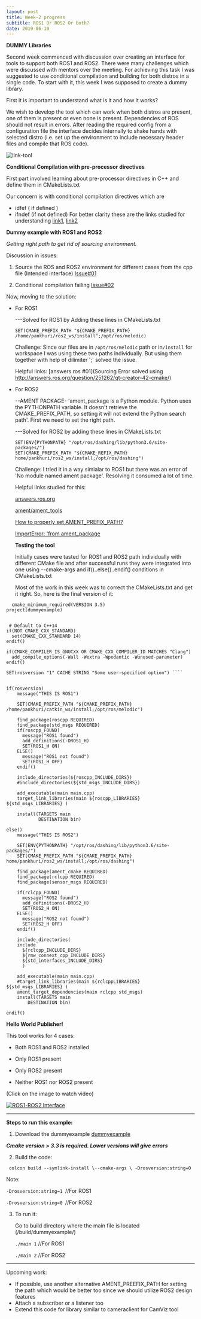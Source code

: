 ```yaml
---
layout: post
title: Week-2 progress
subtitle: ROS1 Or ROS2 Or both?
date: 2019-06-10
---
```

**DUMMY Libraries**

Second week commenced with discussion over creating an interface for tools to support both ROS1 and ROS2. There were many challenges which were discussed with mentors over the meeting. For achieving this task I was suggested to use conditional compilation and building for both distros in a single code. To start with it, this week I was supposed to create a dummy library.

First it is important to understand what is it and how it works?
 
We wish to develop the tool which can work when both distros are present, one of them is present or even none is present. Dependencies of ROS should not result in errors. After reading the required config from a configuration file the interface decides internally to shake hands with selected distro (i.e. set up the environment to include necessary header files and compile that ROS code).

 
![link-tool](../img/ROS1-ROS2.png)

**Conditional Compilation with pre-processor directives**

First part involved learning about pre-processor directives in C++ and define them in CMakeLists.txt

Our concern is with conditional compilation directives which are
* idfef ( if defined )
* ifndef (if not defined)
For better clarity these are the links studied for understanding [link1](https://www.geeksforgeeks.org/cc-preprocessors/), [link2](https://docs.microsoft.com/en-us/cpp/preprocessor/hash-ifdef-and-hash-ifndef-directives-c-cpp?view=vs-2019)

**Dummy example with ROS1 and ROS2**

*Getting right path to get rid of sourcing environment.*

Discussion in issues:

1. Source the ROS and ROS2 environment for different cases from the cpp file (Intended interface) [Issue#01](https://github.com/TheRoboticsClub/colab-gsoc2019-Pankhuri_Vanjani/issues/1)

2. Conditional compilation failing [Issue#02](https://github.com/TheRoboticsClub/colab-gsoc2019-Pankhuri_Vanjani/issues/2)

Now, moving to the solution:

* For ROS1

     ---Solved for ROS1 by Adding these lines in CMakeLists.txt 
              
    ```                        
    SET(CMAKE_PREFIX_PATH "${CMAKE_PREFIX_PATH} /home/pankhuri/ros2_ws/install";/opt/ros/melodic)
    ```
    Challenge: Since our files are in ```/opt/ros/melodic``` path or in```/install``` for workspace I was using these two paths individually. But using them together with help of dilimiter ';' solved the issue. 
    
    Helpful links: [answers.ros #01](Sourcing Error solved using http://answers.ros.org/question/251262/qt-creator-42-cmake/)
    
* For ROS2   
    
    --AMENT PACKAGE- 'ament_package is a Python module. Python uses the PYTHONPATH variable. It doesn't retrieve the CMAKE_PREFIX_PATH, so setting it will not extend the Python search path'. First we need to set the right path.
   
    
    ---Solved for ROS2 by adding these lines in CMakeLists.txt 
    
    ```
    SET(ENV{PYTHONPATH} "/opt/ros/dashing/lib/python3.6/site-packages/")
    SET(CMAKE_PREFIX_PATH "${CMAKE_REFIX_PATH} home/pankhuri/ros2_ws/install;/opt/ros/dashing")
    
    ```
    Challenge: I tried it in a way simialar to ROS1 but there was an error of 'No module named ament package'. Resolving it consumed a lot of time.
    
     Helpful links studied for this:
     
     [answers.ros.org](http://answers.ros.org/question/325087/modulenotfounderror-no-module-named-ament_package/)
     
     [ament/ament_tools](https://github.com/ament/ament_tools/issues/76)
     
     [How to properly set AMENT_PREFIX_PATH?](http://answers.ros.org/question/318205/how-to-properly-set-ament_prefix_path/)
    
     [ImportError: 'from ament_package](https://github.com/ament/ament_package/issues/5)
    
    
  **Testing the tool**
  
  Initially cases were tasted for ROS1 and ROS2 path individually with different CMake file and after successful runs they were integrated into one using --cmake-args and if()..else()..endif() conditions in CMakeLists.txt
  
  Most of the work in this week was to correct the CMakeLists.txt and get it right.  So, here is the final version of it:
```  
  cmake_minimum_required(VERSION 3.5)
project(dummyexample)


 # Default to C++14
if(NOT CMAKE_CXX_STANDARD)
  set(CMAKE_CXX_STANDARD 14)
endif()

if(CMAKE_COMPILER_IS_GNUCXX OR CMAKE_CXX_COMPILER_ID MATCHES "Clang")
  add_compile_options(-Wall -Wextra -Wpedantic -Wunused-parameter)
endif()

SET(rosversion "1" CACHE STRING "Some user-specified option") ````
   
```
```
if(rosversion) 
    message("THIS IS ROS1")

    SET(CMAKE_PREFIX_PATH "${CMAKE_PREFIX_PATH} /home/pankhuri/catkin_ws/install;/opt/ros/melodic")

    find_package(roscpp REQUIRED)
    find_package(std_msgs REQUIRED)
    if(roscpp_FOUND) 
      message("ROS1 found")
      add_definitions(-DROS1_H) 
      SET(ROS1_H ON) 
    ELSE()
      message("ROS1 not found")
      SET(ROS1_H OFF) 
    endif()

    include_directories(${roscpp_INCLUDE_DIRS})
    #include_directories(${std_msgs_INCLUDE_DIRS})

    add_executable(main main.cpp)
    target_link_libraries(main ${roscpp_LIBRARIES} ${std_msgs_LIBRARIES} )

    install(TARGETS main
            DESTINATION bin)
```

```
else()
    message("THIS IS ROS2")

    SET(ENV{PYTHONPATH} "/opt/ros/dashing/lib/python3.6/site-packages/")
    SET(CMAKE_PREFIX_PATH "${CMAKE_PREFIX_PATH} home/pankhuri/ros2_ws/install;/opt/ros/dashing")

    find_package(ament_cmake REQUIRED)
    find_package(rclcpp REQUIRED)
    find_package(sensor_msgs REQUIRED)

    if(rclcpp_FOUND) 
      message("ROS2 found")
      add_definitions(-DROS2_H) 
      SET(ROS2_H ON) 
    ELSE()
      message("ROS2 not found")
      SET(ROS2_H OFF) 
    endif()
 
    include_directories(
    include
      ${rclcpp_INCLUDE_DIRS}
      ${rmw_connext_cpp_INCLUDE_DIRS}
      ${std_interfaces_INCLUDE_DIRS}
      )

    add_executable(main main.cpp)
    #target_link_libraries(main ${rclcppLIBRARIES} ${std_msgs_LIBRARIES} )
    ament_target_dependencies(main rclcpp std_msgs)
    install(TARGETS main
        DESTINATION bin)

endif()
```
  
  **Hello World Publisher!**
  
  This tool works for 4 cases:
  
  * Both ROS1 and ROS2 installed
  
  * Only ROS1 present
  
  * Only ROS2 present
  
  * Neither ROS1 nor ROS2 present
  
  (Click on the image to watch video)
 
 [![ROS1-ROS2 Interface](http://img.youtube.com/vi/ziAgkfG3tBc/0.jpg)](http://www.youtube.com/watch?v=ziAgkfG3tBc "Interface")
 

*******************************************************************************************************
**Steps to run this example:**

1. Download the dummyexample [dummyexample](https://github.com/TheRoboticsClub/colab-gsoc2019-Pankhuri_Vanjani/tree/master/dummyexample)

***Cmake version > 3.3 is required. Lower versions will give errors***

2. Build the code:

  ```  colcon build --symlink-install \--cmake-args \ -Drosversion:string=0  ```
  
 Note: 
 
 ```-Drosversion:string=1 ```//For ROS1
 
 ```-Drosversion:string=0 ```//For ROS2
 
3. To run it:
    
    Go to build directory where the main file is located (/build/dummyexample/)
    
    ```./main 1``` //For ROS1
    
    ```./main 2``` //For ROS2

*********************************************************************************************************
       
Upcoming work:

* If possible, use another alternative AMENT_PREEFIX_PATH for setting the path which would be better too since we should utilize ROS2 design features
* Attach a subscriber or a listener too
* Extend this code for library similar to cameraclient for CamViz tool




  
  

  

